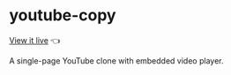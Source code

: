 # youtube-copy

[View it live](https://chrisnotthere.github.io/youtube-copy/) :point_left:

A single-page YouTube clone with embedded video player.

